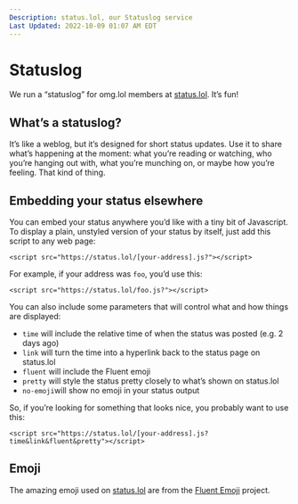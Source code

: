 ```yaml
---
Description: status.lol, our Statuslog service  
Last Updated: 2022-10-09 01:07 AM EDT
---
```


# Statuslog

We run a “statuslog” for omg.lol members at [status.lol](https://status.lol). It’s fun!

## What’s a statuslog?

It’s like a weblog, but it’s designed for short status updates. Use it to share what’s happening at the moment: what you’re reading or watching, who you’re hanging out with, what you’re munching on, or maybe how you’re feeling. That kind of thing.

## Embedding your status elsewhere

You can embed your status anywhere you’d like with a tiny bit of Javascript. To display a plain, unstyled version of your status by itself, just add this script to any web page:

`<script src="https://status.lol/[your-address].js?"></script>`

For example, if your address was `foo`, you’d use this:

`<script src="https://status.lol/foo.js?"></script>`

You can also include some parameters that will control what and how things are displayed:

 - `time` will include the relative time of when the status was posted (e.g. 2 days ago)
 - `link` will turn the time into a hyperlink back to the status page on status.lol
 - `fluent` will include the Fluent emoji
 - `pretty` will style the status pretty closely to what’s shown on status.lol
 - `no-emoji`will show no emoji in your status output

So, if you’re looking for something that looks nice, you probably want to use this:

`<script src="https://status.lol/[your-address].js?time&link&fluent&pretty"></script>`

## Emoji

The amazing emoji used on [status.lol](https://status.lol) are from the [Fluent Emoji](https://github.com/microsoft/fluentui-emoji) project.
